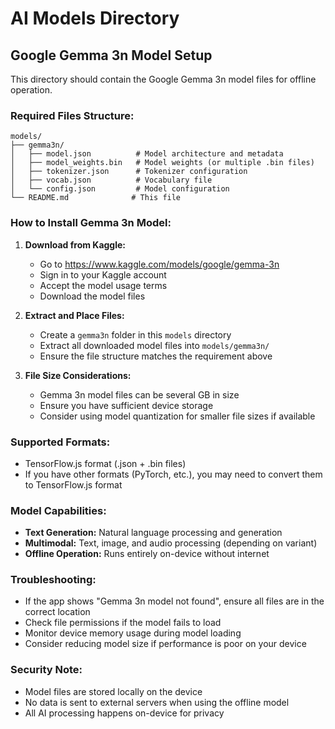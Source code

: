 # AI Models Directory

## Google Gemma 3n Model Setup

This directory should contain the Google Gemma 3n model files for offline operation.

### Required Files Structure:
```
models/
├── gemma3n/
│   ├── model.json          # Model architecture and metadata
│   ├── model_weights.bin   # Model weights (or multiple .bin files)
│   ├── tokenizer.json      # Tokenizer configuration
│   ├── vocab.json          # Vocabulary file
│   └── config.json         # Model configuration
└── README.md              # This file
```

### How to Install Gemma 3n Model:

1. **Download from Kaggle:**
   - Go to https://www.kaggle.com/models/google/gemma-3n
   - Sign in to your Kaggle account
   - Accept the model usage terms
   - Download the model files

2. **Extract and Place Files:**
   - Create a `gemma3n` folder in this `models` directory
   - Extract all downloaded model files into `models/gemma3n/`
   - Ensure the file structure matches the requirement above

3. **File Size Considerations:**
   - Gemma 3n model files can be several GB in size
   - Ensure you have sufficient device storage
   - Consider using model quantization for smaller file sizes if available

### Supported Formats:
- TensorFlow.js format (.json + .bin files)
- If you have other formats (PyTorch, etc.), you may need to convert them to TensorFlow.js format

### Model Capabilities:
- **Text Generation:** Natural language processing and generation
- **Multimodal:** Text, image, and audio processing (depending on variant)
- **Offline Operation:** Runs entirely on-device without internet

### Troubleshooting:
- If the app shows "Gemma 3n model not found", ensure all files are in the correct location
- Check file permissions if the model fails to load
- Monitor device memory usage during model loading
- Consider reducing model size if performance is poor on your device

### Security Note:
- Model files are stored locally on the device
- No data is sent to external servers when using the offline model
- All AI processing happens on-device for privacy 
